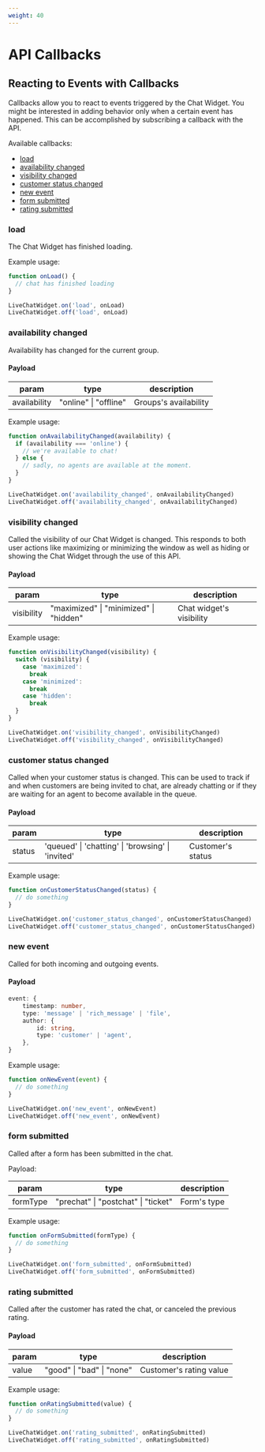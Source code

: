 ```yaml
---
weight: 40
---
```


# API Callbacks

## Reacting to Events with Callbacks

Callbacks allow you to react to events triggered by the Chat Widget.
You might be interested in adding behavior only when a certain event has happened.
This can be accomplished by subscribing a callback with the API.

Available callbacks:

- [load](#load)
- [availability changed](#availability-changed)
- [visibility changed](#visibility-changed)
- [customer status changed](#customer-status-changed)
- [new event](#new-event)
- [form submitted](#form-submitted)
- [rating submitted](#rating-submitted)

### load

The Chat Widget has finished loading.

Example usage:

```js
function onLoad() {
  // chat has finished loading
}

LiveChatWidget.on('load', onLoad)
LiveChatWidget.off('load', onLoad)
```

### availability changed

Availability has changed for the current group.

#### Payload

| param        | type                  | description           |
| ------------ | --------------------- | --------------------- |
| availability | "online" \| "offline" | Groups's availability |

Example usage:

```js
function onAvailabilityChanged(availability) {
  if (availability === 'online') {
    // we're available to chat!
  } else {
    // sadly, no agents are available at the moment.
  }
}

LiveChatWidget.on('availability_changed', onAvailabilityChanged)
LiveChatWidget.off('availability_changed', onAvailabilityChanged)
```

### visibility changed

Called the visibility of our Chat Widget is changed.
This responds to both user actions like maximizing or minimizing the window as well as hiding or showing the Chat Widget through the use of this API.

#### Payload

| param      | type                                   | description              |
| ---------- | -------------------------------------- | ------------------------ |
| visibility | "maximized" \| "minimized" \| "hidden" | Chat widget's visibility |

Example usage:

```js
function onVisibilityChanged(visibility) {
  switch (visibility) {
    case 'maximized':
      break
    case 'minimized':
      break
    case 'hidden':
      break
  }
}

LiveChatWidget.on('visibility_changed', onVisibilityChanged)
LiveChatWidget.off('visibility_changed', onVisibilityChanged)
```

### customer status changed

Called when your customer status is changed.
This can be used to track if and when customers are being invited to chat, are already chatting or if they are waiting for an agent to become available in the queue.

#### Payload

| param  | type                                              | description       |
| ------ | ------------------------------------------------- | ----------------- |
| status | 'queued' \| 'chatting' \| 'browsing' \| 'invited' | Customer's status |

Example usage:

```js
function onCustomerStatusChanged(status) {
  // do something
}

LiveChatWidget.on('customer_status_changed', onCustomerStatusChanged)
LiveChatWidget.off('customer_status_changed', onCustomerStatusChanged)
```

### new event

Called for both incoming and outgoing events.

#### Payload

```ts
event: {
    timestamp: number,
    type: 'message' | 'rich_message' | 'file',
    author: {
        id: string,
        type: 'customer' | 'agent',
    },
}
```

Example usage:

```js
function onNewEvent(event) {
  // do something
}

LiveChatWidget.on('new_event', onNewEvent)
LiveChatWidget.off('new_event', onNewEvent)
```

### form submitted

Called after a form has been submitted in the chat.

Payload:

| param    | type                                | description |
| -------- | ----------------------------------- | ----------- |
| formType | "prechat" \| "postchat" \| "ticket" | Form's type |

Example usage:

```js
function onFormSubmitted(formType) {
  // do something
}

LiveChatWidget.on('form_submitted', onFormSubmitted)
LiveChatWidget.off('form_submitted', onFormSubmitted)
```

### rating submitted

Called after the customer has rated the chat, or canceled the previous rating.

#### Payload

| param | type                      | description             |
| ----- | ------------------------- | ----------------------- |
| value | "good" \| "bad" \| "none" | Customer's rating value |

Example usage:

```js
function onRatingSubmitted(value) {
  // do something
}

LiveChatWidget.on('rating_submitted', onRatingSubmitted)
LiveChatWidget.off('rating_submitted', onRatingSubmitted)
```
